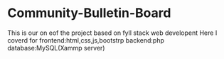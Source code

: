 # Community-Bulletin-Board
This is our on eof the project based on fyll stack web developent
Here I coverd for frontend:html,css,js,bootstrp 
backend:php
database:MySQL(Xammp server)
